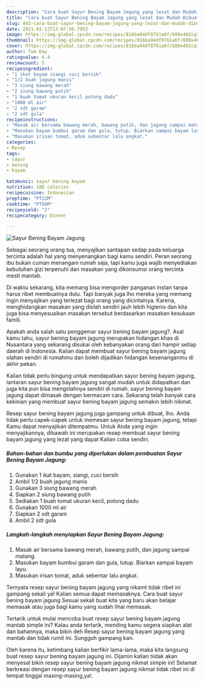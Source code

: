 ```yaml
---
description: "Cara buat Sayur Bening Bayam Jagung yang lezat dan Mudah Dibuat"
title: "Cara buat Sayur Bening Bayam Jagung yang lezat dan Mudah Dibuat"
slug: 443-cara-buat-sayur-bening-bayam-jagung-yang-lezat-dan-mudah-dibuat
date: 2021-02-12T13:07:56.795Z
image: https://img-global.cpcdn.com/recipes/816ba94df8761a6f/680x482cq70/sayur-bening-bayam-jagung-foto-resep-utama.jpg
thumbnail: https://img-global.cpcdn.com/recipes/816ba94df8761a6f/680x482cq70/sayur-bening-bayam-jagung-foto-resep-utama.jpg
cover: https://img-global.cpcdn.com/recipes/816ba94df8761a6f/680x482cq70/sayur-bening-bayam-jagung-foto-resep-utama.jpg
author: Tom Day
ratingvalue: 4.4
reviewcount: 5
recipeingredient:
- "1 ikat bayam siangi cuci bersih"
- "1/2 buah jagung manis"
- "3 siung bawang merah"
- "2 siung bawang putih"
- "1 buah tomat ukuran kecil potong dadu"
- "1000 ml air"
- "2 sdt garam"
- "2 sdt gula"
recipeinstructions:
- "Masak air bersama bawang merah, bawang putih, dan jagung sampai matang."
- "Masukan bayam bumbui garam dan gula, tutup. Biarkan sampai bayam layu."
- "Masukan irisan tomat, aduk sebentar lalu angkat."
categories:
- Resep
tags:
- sayur
- bening
- bayam

katakunci: sayur bening bayam 
nutrition: 188 calories
recipecuisine: Indonesian
preptime: "PT22M"
cooktime: "PT56M"
recipeyield: "2"
recipecategory: Dinner

---
```



![Sayur Bening Bayam Jagung](https://img-global.cpcdn.com/recipes/816ba94df8761a6f/680x482cq70/sayur-bening-bayam-jagung-foto-resep-utama.jpg)

Sebagai seorang orang tua, menyajikan santapan sedap pada keluarga tercinta adalah hal yang menyenangkan bagi kamu sendiri. Peran seorang ibu bukan cuman menangani rumah saja, tapi kamu juga wajib menyediakan kebutuhan gizi terpenuhi dan masakan yang dikonsumsi orang tercinta mesti mantab.

Di waktu  sekarang, kita memang bisa mengorder panganan instan tanpa harus ribet membuatnya dulu. Tapi banyak juga lho mereka yang memang ingin menyajikan yang terlezat bagi orang yang dicintainya. Karena, menghidangkan masakan yang diolah sendiri jauh lebih higienis dan kita juga bisa menyesuaikan masakan tersebut berdasarkan masakan kesukaan famili. 



Apakah anda salah satu penggemar sayur bening bayam jagung?. Asal kamu tahu, sayur bening bayam jagung merupakan hidangan khas di Nusantara yang sekarang disukai oleh kebanyakan orang dari hampir setiap daerah di Indonesia. Kalian dapat membuat sayur bening bayam jagung olahan sendiri di rumahmu dan boleh dijadikan hidangan kesenanganmu di akhir pekan.

Kalian tidak perlu bingung untuk mendapatkan sayur bening bayam jagung, lantaran sayur bening bayam jagung sangat mudah untuk didapatkan dan juga kita pun bisa mengolahnya sendiri di rumah. sayur bening bayam jagung dapat dimasak dengan bermacam cara. Sekarang telah banyak cara kekinian yang membuat sayur bening bayam jagung semakin lebih nikmat.

Resep sayur bening bayam jagung juga gampang untuk dibuat, lho. Anda tidak perlu capek-capek untuk memesan sayur bening bayam jagung, tetapi Kamu dapat menyajikan ditempatmu. Untuk Anda yang ingin menyajikannya, dibawah ini merupakan resep membuat sayur bening bayam jagung yang lezat yang dapat Kalian coba sendiri.

<!--inarticleads1-->

##### Bahan-bahan dan bumbu yang diperlukan dalam pembuatan Sayur Bening Bayam Jagung:

1. Gunakan 1 ikat bayam, siangi, cuci bersih
1. Ambil 1/2 buah jagung manis
1. Gunakan 3 siung bawang merah
1. Siapkan 2 siung bawang putih
1. Sediakan 1 buah tomat ukuran kecil, potong dadu
1. Gunakan 1000 ml air
1. Siapkan 2 sdt garam
1. Ambil 2 sdt gula




<!--inarticleads2-->

##### Langkah-langkah menyiapkan Sayur Bening Bayam Jagung:

1. Masak air bersama bawang merah, bawang putih, dan jagung sampai matang.
1. Masukan bayam bumbui garam dan gula, tutup. Biarkan sampai bayam layu.
1. Masukan irisan tomat, aduk sebentar lalu angkat.




Ternyata resep sayur bening bayam jagung yang nikamt tidak ribet ini gampang sekali ya! Kalian semua dapat memasaknya. Cara buat sayur bening bayam jagung Sesuai sekali buat kita yang baru akan belajar memasak atau juga bagi kamu yang sudah lihai memasak.

Tertarik untuk mulai mencoba buat resep sayur bening bayam jagung mantab simple ini? Kalau anda tertarik, mending kamu segera siapkan alat dan bahannya, maka bikin deh Resep sayur bening bayam jagung yang mantab dan tidak rumit ini. Sungguh gampang kan. 

Oleh karena itu, ketimbang kalian berfikir lama-lama, maka kita langsung buat resep sayur bening bayam jagung ini. Dijamin kalian tiidak akan menyesal bikin resep sayur bening bayam jagung nikmat simple ini! Selamat berkreasi dengan resep sayur bening bayam jagung nikmat tidak ribet ini di tempat tinggal masing-masing,ya!.


